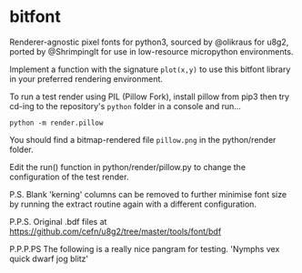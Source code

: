 # bitfont

Renderer-agnostic pixel fonts for python3, sourced by @olikraus for u8g2, 
ported by @ShrimpingIt for use in low-resource micropython environments.

Implement a function with the signature ```plot(x,y)``` 
to use this bitfont library in your preferred rendering environment.

To run a test render using PIL (Pillow Fork), install pillow from pip3
then try cd-ing to the repository's ```python``` folder in a console 
and run...

```python -m render.pillow```

You should find a bitmap-rendered file ```pillow.png``` in the 
python/render folder.

Edit the run() function in python/render/pillow.py to change the configuration 
of the test render.

P.S. Blank 'kerning' columns can be removed to further minimise font 
size by running the extract routine again with a different configuration.

P.P.S. Original .bdf files at https://github.com/cefn/u8g2/tree/master/tools/font/bdf

P.P.P.PS The following is a really nice pangram for testing. 'Nymphs vex quick dwarf jog blitz'

